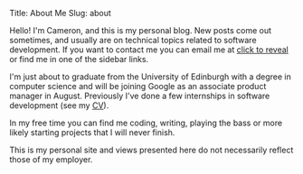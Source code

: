 Title: About Me
Slug: about

<script type="application/ld+json">
{
"@context": "http://www.schema.org",
"@type": "Person",
"@id": "https://www.cameronmacleod.com/#person",
"name": "Cameron MacLeod",
"nationality": "British",
"alumniOf": [
	{
	 "@type": "CollegeOrUniversity",
	 "name": "University of Edinburgh",
	 "sameAs": "https://en.wikipedia.org/wiki/University_of_Edinburgh"
	}
],
"gender": "Male",
"Description": "Developer",
"url": "https://www.cameronmacleod.com",
"image": "https://www.cameronmacleod.com/images/profile.jpg",
"sameAs": [
	"https://twitter.com/notexactlyawe",
	"https://www.linkedin.com/in/cameronjohnmacleod/",
	"https://github.com/notexactlyawe",
	"https://angel.co/u/cameron-macleod-2",
	"https://stackoverflow.com/users/1546934/cjm",
	"https://www.flickr.com/people/rotor132"
	]
}
</script>

<script>
var email;

function add_mailto() {
  const elem = document.getElementById("emailclick");
  elem.href = `mailto:${email}`;
}

function replace_email() {
  // short function to prevent spambots from scraping my email
  const domain = "gmail.com";
  const name = [16, 30, 18, 16, 31, 22, 28, 23, 66, 68, 67];
  const xor_with = 115;
  let constructed = "";
  name.forEach(function(i) {
    constructed += String.fromCharCode(i ^ xor_with);
  })
  email = `${constructed}@${domain}`;
  const elem = document.getElementById("emailclick");
  elem.text = email;
  // need to delay this so that the mailto gets added after the click, otherwise
  // an unexpected mail dialogue will popup
  window.setTimeout(add_mailto, 100);
}
</script>

Hello! I'm Cameron, and this is my personal blog. New posts come out sometimes, and usually are on technical topics related to software development. If you want to contact me you can email me at <a href="#" id="emailclick" onclick="replace_email()">click to reveal</a> or find me in one of the sidebar links.

I'm just about to graduate from the University of Edinburgh with a degree in computer science and will be joining Google as an associate product manager in August. Previously I've done a few internships in software development (see my [CV](/cv.pdf)).

In my free time you can find me coding, writing, playing the bass or more likely starting projects that I will never finish.

This is my personal site and views presented here do not necessarily reflect those of my employer.
